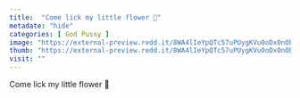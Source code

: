 ```yaml
---
title:  "Come lick my little flower 💖"
metadate: "hide"
categories: [ God Pussy ]
image: "https://external-preview.redd.it/8WA4lIeYpQTc57uPUygKVu0oDx0nObhM_o0mpByH6dc.jpg?auto=webp&s=03c410400ad9cf187e512655de335307cc0d2c27"
thumb: "https://external-preview.redd.it/8WA4lIeYpQTc57uPUygKVu0oDx0nObhM_o0mpByH6dc.jpg?width=1080&crop=smart&auto=webp&s=ca7a64293211e840cd2b547ab759b62243cf5c30"
visit: ""
---
```

Come lick my little flower 💖
